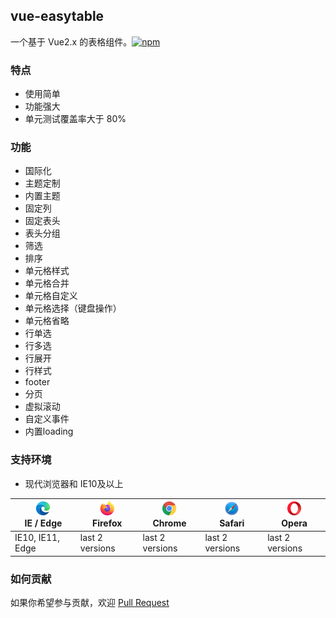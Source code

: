 ## vue-easytable 

一个基于 Vue2.x 的表格组件。[![npm](https://img.shields.io/npm/v/vue-easytable.svg)](https://www.npmjs.com/package/vue-easytable)
### 特点

- 使用简单
- 功能强大
- 单元测试覆盖率大于 80%

### 功能

- 国际化
- 主题定制
- 内置主题
- 固定列
- 固定表头
- 表头分组
- 筛选
- 排序
- 单元格样式
- 单元格合并
- 单元格自定义
- 单元格选择（键盘操作）
- 单元格省略
- 行单选
- 行多选
- 行展开
- 行样式
- footer
- 分页
- 虚拟滚动
- 自定义事件
- 内置loading

### 支持环境

- 现代浏览器和 IE10及以上

| [<img src="../../images/browsers/edge_48x48.png" alt="IE / Edge" width="24px" height="24px" />](http://godban.github.io/browsers-support-badges/)</br>IE / Edge | [<img src="../../images/browsers/firefox_48x48.png" alt="Firefox" width="24px" height="24px" />](http://godban.github.io/browsers-support-badges/)</br>Firefox | [<img src="../../images/browsers/chrome_48x48.png" alt="Chrome" width="24px" height="24px" />](http://godban.github.io/browsers-support-badges/)</br>Chrome | [<img src="../../images/browsers/safari_48x48.png" alt="Safari" width="24px" height="24px" />](http://godban.github.io/browsers-support-badges/)</br>Safari | [<img src="../../images/browsers/opera_48x48.png" alt="Opera" width="24px" height="24px" />](http://godban.github.io/browsers-support-badges/)</br>Opera | 
| --- | --- | --- | --- | --- | 
| IE10, IE11, Edge | last 2 versions | last 2 versions | last 2 versions | last 2 versions | 


### 如何贡献

如果你希望参与贡献，欢迎 [Pull Request](https://github.com/huangshuwei/vue-easytable/pulls)